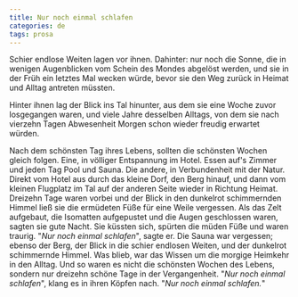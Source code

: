 ```yaml
---
title: Nur noch einmal schlafen
categories: de
tags: prosa
---
```


Schier endlose Weiten lagen vor ihnen. Dahinter: nur noch die Sonne, die in wenigen Augenblicken vom Schein des Mondes abgelöst werden, und sie in der Früh ein letztes Mal wecken würde, bevor sie den Weg zurück in Heimat und Alltag antreten müssten.

Hinter ihnen lag der Blick ins Tal hinunter, aus dem sie eine Woche zuvor losgegangen waren, und viele Jahre desselben Alltags, von dem sie nach vierzehn Tagen Abwesenheit Morgen schon wieder freudig erwartet würden.

Nach dem schönsten Tag ihres Lebens, sollten die schönsten Wochen gleich folgen. Eine, in völliger Entspannung im Hotel. Essen auf's Zimmer und jeden Tag Pool und Sauna. Die andere, in Verbundenheit mit der Natur. Direkt vom Hotel aus durch das kleine Dorf, den Berg hinauf, und dann vom kleinen Flugplatz im Tal auf der anderen Seite wieder in Richtung Heimat. Dreizehn Tage waren vorbei und der Blick in den dunkelrot schimmernden Himmel ließ sie die ermüdeten Füße für eine Weile vergessen. Als das Zelt aufgebaut, die Isomatten aufgepustet und die Augen geschlossen waren, sagten sie gute Nacht. Sie küssten sich, spürten die müden Füße und waren traurig. "*Nur noch einmal schlafen*", sagte er. Die Sauna war vergessen; ebenso der Berg, der Blick in die schier endlosen Weiten, und der dunkelrot schimmernde Himmel. Was blieb, war das Wissen um die morgige Heimkehr in den Alltag. Und so waren es nicht die schönsten Wochen des Lebens, sondern nur dreizehn schöne Tage in der Vergangenheit. "*Nur noch einmal schlafen*", klang es in ihren Köpfen nach. "*Nur noch einmal schlafen.*"
